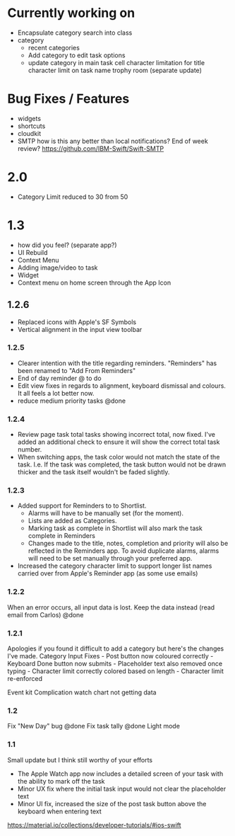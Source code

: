 # Currently working on

- Encapsulate category search into class
- category
	- recent categories
	- Add category to edit task options
	- update category in main task cell
	character limitation for title
character limit on task name
trophy room (separate update)

#  Bug Fixes / Features
- widgets
- shortcuts
- cloudkit
- SMTP how is this any better than local notifications? End of week review? https://github.com/IBM-Swift/Swift-SMTP

# 2.0
- Category Limit reduced to 30 from 50

# 1.3
- how did you feel? (separate app?)
- UI Rebuild
- Context Menu
- Adding image/video to task
- Widget
- Context menu on home screen through the App Icon


## 1.2.6
- Replaced icons with Apple's SF Symbols
- Vertical alignment in the input view toolbar

### 1.2.5
- Clearer intention with the title regarding reminders. "Reminders" has been renamed to "Add From Reminders"
- End of day reminder @ to do
- Edit view fixes in regards to alignment, keyboard dismissal and colours. It all feels a lot better now.
- reduce medium priority tasks @done

### 1.2.4
- Review page task total tasks showing incorrect total, now fixed. I've added an additional check to ensure it will show the correct total task number.
- When switching apps, the task color would not match the state of the task. I.e. If the task was completed, the task button would not be drawn thicker and the task itself wouldn't be faded slightly.

### 1.2.3
- Added support for Reminders to to Shortlist. 
	- Alarms will have to be manually set (for the moment). 
	- Lists are added as Categories.
	- Marking task as complete in Shortlist will also mark the task complete in Reminders
	- Changes made to the title, notes, completion and priority will also be reflected in the Reminders app. To avoid duplicate alarms, alarms will need to be set manually through your preferred app.
- Increased the category character limit to support longer list names carried over from Apple's Reminder app (as some use emails)


### 1.2.2
When an error occurs, all input data is lost. Keep the data instead (read email from Carlos) @done

### 1.2.1

Apologies if you found it difficult to add a category but here's the changes I've made.
Category Input Fixes
	- Post button now coloured correctly
	- Keyboard Done button now submits
	- Placeholder text also removed once typing
	- Character limit correctly colored based on length
	- Character limit re-enforced

Event kit
Complication watch
chart not getting data

### 1.2
Fix "New Day" bug @done
Fix task tally @done
Light mode


### 1.1
Small update but I think still worthy of your efforts
- The Apple Watch app now includes a detailed screen of your task with the ability to mark off the task
- Minor UX fix where the initial task input would not clear the placeholder text
- Minor UI fix, increased the size of the post task button above the keyboard when entering text

https://material.io/collections/developer-tutorials/#ios-swift
